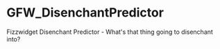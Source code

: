 # GFW_DisenchantPredictor
Fizzwidget Disenchant Predictor - What's that thing going to disenchant into?
